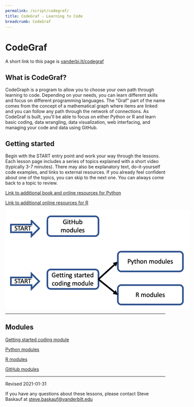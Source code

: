 ```yaml
---
permalink: /script/codegraf/
title: CodeGraf - Learning to Code
breadcrumb: CodeGraf
---
```


# CodeGraf

A short link to this page is [vanderbi.lt/codegraf](http://vanderbi.lt/codegraf)

## What is CodeGraf?

CodeGraph is a program to allow you to choose your own path through learning to code. Depending on your needs, you can learn different skills and focus on different programming languages. The "Graf" part of the name comes from the concept of a mathematical graph where items are linked and you can follow any path through the network of connections. As CodeGraf is built, you'll be able to focus on either Python or R and learn basic coding, data wrangling, data visualization, web interfacing, and managing your code and data using GitHub.

## Getting started

Begin with the START entry point and work your way through the lessons. Each lesson page includes a series of topics explained with a short video (typically 3-7 minutes). There may also be explanatory text, do-it-yourself code examples, and links to external resources. If you already feel confident about one of the topics, you can skip to the next one. You can always come back to a topic to review.

[Link to additional book and online resources for Python](../python/#for-more-information)

[Link to additional online resources for R](../r/#online-r-resources)


<!-- Save for Web Slices (overall-graph.psd) -->
<div style="position:relative; left:0px; top:0px; width:581px; height:312px;">
	<div style="position:absolute; left:0px; top:0px; width:581px; height:22px;">
		<img src="images/overall-graph_01.gif" width="581" height="22" alt="">
	</div>
	<div style="position:absolute; left:0px; top:22px; width:131px; height:10px;">
		<img src="images/overall-graph_02.gif" width="131" height="10" alt="">
	</div>
	<div style="position:absolute; left:131px; top:22px; width:160px; height:60px;">
		<a href="github"
			onmouseover="window.status='go to GitHub modules';  return true;"
			onmouseout="window.status='';  return true;">
			<img src="images/overall-graph_03.gif" width="160" height="60" border="0" alt="go to GitHub modules"></a>
	</div>
	<div style="position:absolute; left:291px; top:22px; width:290px; height:109px;">
		<img src="images/overall-graph_04.gif" width="290" height="109" alt="">
	</div>
	<div style="position:absolute; left:0px; top:32px; width:16px; height:280px;">
		<img src="images/overall-graph_05.gif" width="16" height="280" alt="">
	</div>
	<div style="position:absolute; left:16px; top:32px; width:90px; height:50px;">
		<a href="015"
			onmouseover="window.status='go to GitHub introduction';  return true;"
			onmouseout="window.status='';  return true;">
			<img src="images/overall-graph_06.gif" width="90" height="50" border="0" alt="go to GitHub introduction"></a>
	</div>
	<div style="position:absolute; left:106px; top:32px; width:25px; height:280px;">
		<img src="images/overall-graph_07.gif" width="25" height="280" alt="">
	</div>
	<div style="position:absolute; left:16px; top:82px; width:90px; height:112px;">
		<img src="images/overall-graph_08.gif" width="90" height="112" alt="">
	</div>
	<div style="position:absolute; left:131px; top:82px; width:160px; height:101px;">
		<img src="images/overall-graph_09.gif" width="160" height="101" alt="">
	</div>
	<div style="position:absolute; left:291px; top:131px; width:62px; height:181px;">
		<img src="images/overall-graph_10.gif" width="62" height="181" alt="">
	</div>
	<div style="position:absolute; left:353px; top:131px; width:206px; height:63px;">
		<a href="python"
			onmouseover="window.status='go to python modules';  return true;"
			onmouseout="window.status='';  return true;">
			<img src="images/overall-graph_03-11.gif" width="206" height="63" border="0" alt="go to python modules"></a>
	</div>
	<div style="position:absolute; left:559px; top:131px; width:22px; height:181px;">
		<img src="images/overall-graph_12.gif" width="22" height="181" alt="">
	</div>
	<div style="position:absolute; left:131px; top:183px; width:160px; height:65px;">
		<a href="startcoding"
			onmouseover="window.status='go to the start coding module';  return true;"
			onmouseout="window.status='';  return true;">
			<img src="images/overall-graph_13.gif" width="160" height="65" border="0" alt="go to the start coding module"></a>
	</div>
	<div style="position:absolute; left:16px; top:194px; width:90px; height:62px;">
		<a href="001"
			onmouseover="window.status='go to basic programming terminology';  return true;"
			onmouseout="window.status='';  return true;">
			<img src="images/overall-graph_11.gif" width="90" height="62" border="0" alt="go to basic programming terminology"></a>
	</div>
	<div style="position:absolute; left:353px; top:194px; width:206px; height:42px;">
		<img src="images/overall-graph_15.gif" width="206" height="42" alt="">
	</div>
	<div style="position:absolute; left:353px; top:236px; width:206px; height:60px;">
		<a href="r"
			onmouseover="window.status='go to R modules';  return true;"
			onmouseout="window.status='';  return true;">
			<img src="images/overall-graph_06-16.gif" width="206" height="60" border="0" alt="go to R modules"></a>
	</div>
	<div style="position:absolute; left:131px; top:248px; width:160px; height:64px;">
		<img src="images/overall-graph_17.gif" width="160" height="64" alt="">
	</div>
	<div style="position:absolute; left:16px; top:256px; width:90px; height:56px;">
		<img src="images/overall-graph_18.gif" width="90" height="56" alt="">
	</div>
	<div style="position:absolute; left:353px; top:296px; width:206px; height:16px;">
		<img src="images/overall-graph_19.gif" width="206" height="16" alt="">
	</div>
</div>
<!-- End Save for Web Slices -->

----

## Modules

[Getting started coding module](startcoding)

[Python modules](python)

[R modules](r)

[GitHub modules](github)

----

Revised 2021-01-31

If you have any questions about these lessons, please contact Steve Baskauf at [steve.baskauf@vanderbilt.edu](mailto:steve.baskauf@vanderbilt.edu)
